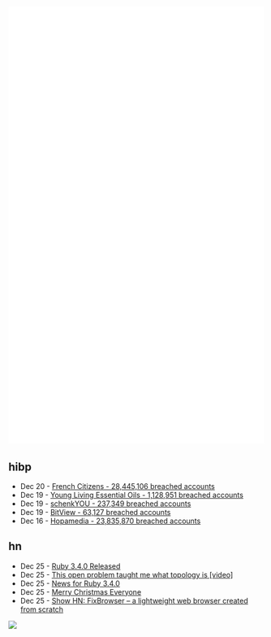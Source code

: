 ![Metrics](https://raw.githubusercontent.com/phixion/phixion/master/metrics.svg)

## hibp

<!--
for https://github.com/phixion/phixion/blob/main/.github/workflows/feeds.yml
-->
<!--START_SECTION:haveibeenpwnd-->
- Dec 20 - [French Citizens - 28,445,106 breached accounts](https://haveibeenpwned.com/PwnedWebsites#FrenchCitizens)
- Dec 19 - [Young Living Essential Oils - 1,128,951 breached accounts](https://haveibeenpwned.com/PwnedWebsites#YoungLivingEssentialOils)
- Dec 19 - [schenkYOU - 237,349 breached accounts](https://haveibeenpwned.com/PwnedWebsites#schenkYOU)
- Dec 19 - [BitView - 63,127 breached accounts](https://haveibeenpwned.com/PwnedWebsites#BitView)
- Dec 16 - [Hopamedia - 23,835,870 breached accounts](https://haveibeenpwned.com/PwnedWebsites#Hopamedia)
<!--END_SECTION:haveibeenpwnd-->

## hn

<!--
for https://github.com/phixion/phixion/blob/main/.github/workflows/feeds.yml
-->
<!--START_SECTION:hn-->
- Dec 25 - [Ruby 3.4.0 Released](https://www.ruby-lang.org/en/news/2024/12/25/ruby-3-4-0-released/)
- Dec 25 - [This open problem taught me what topology is [video]](https://www.youtube.com/watch?v=IQqtsm-bBRU)
- Dec 25 - [News for Ruby 3.4.0](https://docs.ruby-lang.org/en/master/NEWS_md.html)
- Dec 25 - [Merry Christmas Everyone](https://news.ycombinator.com/item?id=42506577)
- Dec 25 - [Show HN: FixBrowser – a lightweight web browser created from scratch](https://www.fixbrowser.org/)
<!--END_SECTION:hn-->

<!--
for https://yhype.me
-->
![](https://hit.yhype.me/github/profile?user_id=13013670)
